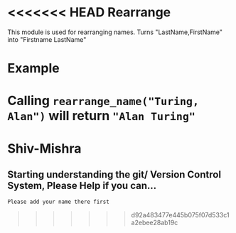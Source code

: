 <<<<<<< HEAD
Rearrange
===================

This module is used for rearranging names.
Turns "LastName,FirstName" into "Firstname LastName"

# Example

Calling `rearrange_name("Turing, Alan")` will return `"Alan Turing"`
=======
# Shiv-Mishra 
## Starting understanding the git/ Version Control System, Please Help if you can...

`Please add your name there first `
>>>>>>> d92a483477e445b075f07d533c1a2ebee28ab19c
